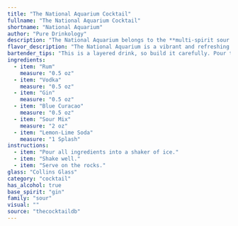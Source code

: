 ```yaml
---
title: "The National Aquarium Cocktail"
fullname: "The National Aquarium Cocktail"
shortname: "National Aquarium"
author: "Pure Drinkology"
description: "The National Aquarium belongs to the **multi-spirit sour family**, a vibrant group known for their tangy, citrusy profiles.  Its origins remain obscure, likely a modern creation born from the desire to blend popular spirits with bright blue curacao.  "
flavor_description: "The National Aquarium is a vibrant and refreshing cocktail. The rum and vodka provide a smooth base, while the gin adds a subtle herbal complexity. Blue Curaçao contributes a bright, sweet citrus note, balanced by the tartness of sour mix. Lemon-lime soda rounds out the drink with a crisp, bubbly finish, creating a playful, tropical experience. "
bartender_tips: "This is a layered drink, so build it carefully. Pour the Rum, Vodka, and Gin first, followed by Blue Curacao. Gently add Sour Mix, then top with Lemon-Lime Soda. Don't stir! The layering creates a visually stunning effect, so go slow and keep it cool.  A light touch with the soda is key to avoid ruining the layering. "
ingredients:
  - item: "Rum"
    measure: "0.5 oz"
  - item: "Vodka"
    measure: "0.5 oz"
  - item: "Gin"
    measure: "0.5 oz"
  - item: "Blue Curacao"
    measure: "0.5 oz"
  - item: "Sour Mix"
    measure: "2 oz"
  - item: "Lemon-Lime Soda"
    measure: "1 Splash"
instructions:
  - item: "Pour all ingredients into a shaker of ice."
  - item: "Shake well."
  - item: "Serve on the rocks."
glass: "Collins Glass"
category: "cocktail"
has_alcohol: true
base_spirit: "gin"
family: "sour"
visual: ""
source: "thecocktaildb"
---
```


